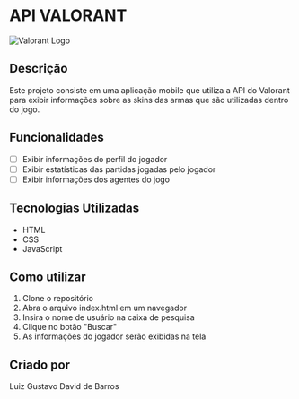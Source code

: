 # API VALORANT

![Valorant Logo](https://cdn.vox-cdn.com/thumbor/wE9Nk1vjZK2KKcYwVh20g6jn0Uk=/1400x1400/filters:format(png)/cdn.vox-cdn.com/uploads/chorus_asset/file/19928713/valorant_logo.png)

## Descrição
Este projeto consiste em uma aplicação mobile que utiliza a API do Valorant para exibir informações sobre as skins das armas que são utilizadas dentro do jogo.

## Funcionalidades
- [ ] Exibir informações do perfil do jogador
- [ ] Exibir estatísticas das partidas jogadas pelo jogador
- [ ] Exibir informações dos agentes do jogo

## Tecnologias Utilizadas
- HTML
- CSS
- JavaScript

## Como utilizar
1. Clone o repositório
2. Abra o arquivo index.html em um navegador
3. Insira o nome de usuário na caixa de pesquisa
4. Clique no botão "Buscar"
5. As informações do jogador serão exibidas na tela

## Criado por
Luiz Gustavo David de Barros
